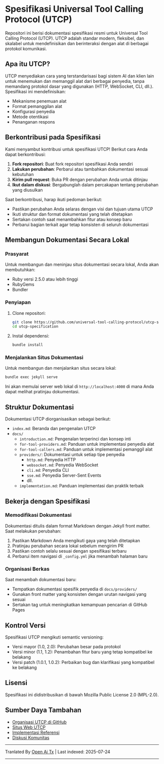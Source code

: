 # Spesifikasi Universal Tool Calling Protocol (UTCP)

Repositori ini berisi dokumentasi spesifikasi resmi untuk Universal Tool Calling Protocol (UTCP). UTCP adalah standar modern, fleksibel, dan skalabel untuk mendefinisikan dan berinteraksi dengan alat di berbagai protokol komunikasi.

## Apa itu UTCP?

UTCP menyediakan cara yang terstandarisasi bagi sistem AI dan klien lain untuk menemukan dan memanggil alat dari berbagai penyedia, tanpa memandang protokol dasar yang digunakan (HTTP, WebSocket, CLI, dll.). Spesifikasi ini mendefinisikan:

- Mekanisme penemuan alat
- Format pemanggilan alat
- Konfigurasi penyedia
- Metode otentikasi
- Penanganan respons

## Berkontribusi pada Spesifikasi

Kami menyambut kontribusi untuk spesifikasi UTCP! Berikut cara Anda dapat berkontribusi:

1. **Fork repositori**: Buat fork repositori spesifikasi Anda sendiri
2. **Lakukan perubahan**: Perbarui atau tambahkan dokumentasi sesuai kebutuhan
3. **Kirim pull request**: Buka PR dengan perubahan Anda untuk ditinjau
4. **Ikut dalam diskusi**: Bergabunglah dalam percakapan tentang perubahan yang diusulkan

Saat berkontribusi, harap ikuti pedoman berikut:

- Pastikan perubahan Anda selaras dengan visi dan tujuan utama UTCP
- Ikuti struktur dan format dokumentasi yang telah ditetapkan
- Sertakan contoh saat menambahkan fitur atau konsep baru
- Perbarui bagian terkait agar tetap konsisten di seluruh dokumentasi

## Membangun Dokumentasi Secara Lokal

### Prasyarat

Untuk membangun dan meninjau situs dokumentasi secara lokal, Anda akan membutuhkan:

- Ruby versi 2.5.0 atau lebih tinggi
- RubyGems
- Bundler

### Penyiapan

1. Clone repositori:
   ```bash
   git clone https://github.com/universal-tool-calling-protocol/utcp-specification.git
   cd utcp-specification
   ```
2. Instal dependensi:

   ```bash
   bundle install
   ```
### Menjalankan Situs Dokumentasi

Untuk membangun dan menjalankan situs secara lokal:


```bash
bundle exec jekyll serve
```
Ini akan memulai server web lokal di `http://localhost:4000` di mana Anda dapat melihat pratinjau dokumentasi.

## Struktur Dokumentasi

Dokumentasi UTCP diorganisasikan sebagai berikut:

- `index.md`: Beranda dan pengenalan UTCP
- `docs/`
  - `introduction.md`: Pengenalan terperinci dan konsep inti
  - `for-tool-providers.md`: Panduan untuk implementasi penyedia alat
  - `for-tool-callers.md`: Panduan untuk implementasi pemanggil alat
  - `providers/`: Dokumentasi untuk setiap tipe penyedia
    - `http.md`: Penyedia HTTP
    - `websocket.md`: Penyedia WebSocket
    - `cli.md`: Penyedia CLI
    - `sse.md`: Penyedia Server-Sent Events
    - dll.
  - `implementation.md`: Panduan implementasi dan praktik terbaik

## Bekerja dengan Spesifikasi

### Memodifikasi Dokumentasi

Dokumentasi ditulis dalam format Markdown dengan Jekyll front matter. Saat melakukan perubahan:

1. Pastikan Markdown Anda mengikuti gaya yang telah ditetapkan
2. Pratinjau perubahan secara lokal sebelum mengirim PR
3. Pastikan contoh selalu sesuai dengan spesifikasi terbaru
4. Perbarui item navigasi di `_config.yml` jika menambah halaman baru

### Organisasi Berkas

Saat menambah dokumentasi baru:

- Tempatkan dokumentasi spesifik penyedia di `docs/providers/`
- Gunakan front matter yang konsisten dengan urutan navigasi yang sesuai
- Sertakan tag untuk meningkatkan kemampuan pencarian di GitHub Pages

## Kontrol Versi

Spesifikasi UTCP mengikuti semantic versioning:

- Versi mayor (1.0, 2.0): Perubahan besar pada protokol
- Versi minor (1.1, 1.2): Penambahan fitur baru yang tetap kompatibel ke belakang
- Versi patch (1.0.1, 1.0.2): Perbaikan bug dan klarifikasi yang kompatibel ke belakang

## Lisensi

Spesifikasi ini didistribusikan di bawah Mozilla Public License 2.0 (MPL-2.0).

## Sumber Daya Tambahan

- [Organisasi UTCP di GitHub](https://github.com/universal-tool-calling-protocol)
- [Situs Web UTCP](https://utcp.io)
- [Implementasi Referensi](https://github.com/universal-tool-calling-protocol/python-utcp)
- [Diskusi Komunitas](https://github.com/universal-tool-calling-protocol/utcp-specification/discussions)



---

Tranlated By [Open Ai Tx](https://github.com/OpenAiTx/OpenAiTx) | Last indexed: 2025-07-24

---